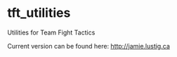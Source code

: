 # tft_utilities
Utilities for Team Fight Tactics

Current version can be found here: http://jamie.lustig.ca
